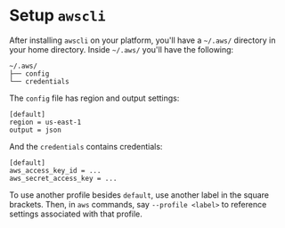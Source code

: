 # Setup `awscli`

After installing `awscli` on your platform, you'll have a `~/.aws/` directory
in your home directory. Inside `~/.aws/` you'll have the following:

```
~/.aws/
├── config
└── credentials
```

The `config` file has region and output settings:

```
[default]
region = us-east-1
output = json
```

And the `credentials` contains credentials:

```
[default]
aws_access_key_id = ...
aws_secret_access_key = ...
```

To use another profile besides `default`, use another label in the square
brackets. Then, in `aws` commands, say `--profile <label>` to reference
settings associated with that profile.
